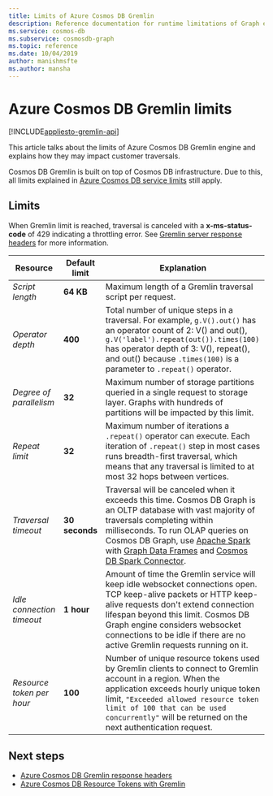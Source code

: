 ```yaml
---
title: Limits of Azure Cosmos DB Gremlin
description: Reference documentation for runtime limitations of Graph engine
ms.service: cosmos-db
ms.subservice: cosmosdb-graph
ms.topic: reference
ms.date: 10/04/2019
author: manishmsfte
ms.author: mansha
---
```


# Azure Cosmos DB Gremlin limits
[!INCLUDE[appliesto-gremlin-api](../includes/appliesto-gremlin-api.md)]

This article talks about the limits of Azure Cosmos DB Gremlin engine and explains how they may impact customer traversals.

Cosmos DB Gremlin is built on top of Cosmos DB infrastructure. Due to this, all limits explained in [Azure Cosmos DB service limits](../concepts-limits.md) still apply.

## Limits

When Gremlin limit is reached, traversal is canceled with a **x-ms-status-code** of 429 indicating a throttling error. See [Gremlin server response headers](gremlin-limits.md) for more information.

**Resource**	| **Default limit** | **Explanation**
--- | --- | ---
*Script length* | **64 KB** | Maximum length of a Gremlin traversal script per request.
*Operator depth* | **400** |  Total number of unique steps in a traversal. For example, ```g.V().out()``` has an operator count of 2: V() and out(), ```g.V('label').repeat(out()).times(100)``` has operator depth of 3: V(), repeat(), and out() because ```.times(100)``` is a parameter to ```.repeat()``` operator.
*Degree of parallelism* | **32** | Maximum number of storage partitions queried in a single request to storage layer. Graphs with hundreds of partitions will be impacted by this limit.
*Repeat limit* | **32** | Maximum number of iterations a ```.repeat()``` operator can execute. Each iteration of ```.repeat()``` step in most cases runs breadth-first traversal, which means that any traversal is limited to at most 32 hops between vertices.
*Traversal timeout* | **30 seconds** | Traversal will be canceled when it exceeds this time. Cosmos DB Graph is an OLTP database with vast majority of traversals completing within milliseconds. To run OLAP queries on Cosmos DB Graph, use [Apache Spark](https://azure.microsoft.com/services/cosmos-db/) with [Graph Data Frames](https://spark.apache.org/docs/latest/sql-programming-guide.html#datasets-and-dataframes) and [Cosmos DB Spark Connector](https://github.com/Azure/azure-cosmosdb-spark).
*Idle connection timeout* | **1 hour** | Amount of time the Gremlin service will keep idle websocket connections open. TCP keep-alive packets or HTTP keep-alive requests don't extend connection lifespan beyond this limit. Cosmos DB Graph engine considers websocket connections to be idle if there are no active Gremlin requests running on it.
*Resource token per hour* | **100** | Number of unique resource tokens used by Gremlin clients to connect to Gremlin account in a region. When the application exceeds hourly unique token limit, `"Exceeded allowed resource token limit of 100 that can be used concurrently"` will be returned on the next authentication request.

## Next steps
* [Azure Cosmos DB Gremlin response headers](gremlin-headers.md)
* [Azure Cosmos DB Resource Tokens with Gremlin](how-to-use-resource-tokens-gremlin.md)